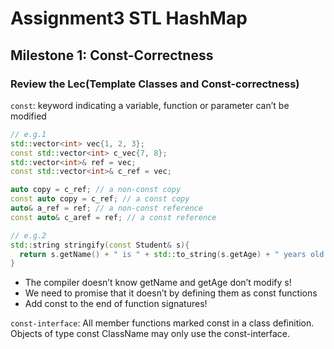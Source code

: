 # Assignment3	STL HashMap

## Milestone 1: Const-Correctness

### Review the Lec(Template Classes and Const-correctness)

`const`: keyword indicating a variable, function or parameter can’t be modified

```C++
// e.g.1
std::vector<int> vec{1, 2, 3};
const std::vector<int> c_vec{7, 8};
std::vector<int>& ref = vec;
const std::vector<int>& c_ref = vec;

auto copy = c_ref; // a non-const copy
const auto copy = c_ref; // a const copy
auto& a_ref = ref; // a non-const reference
const auto& c_aref = ref; // a const reference

// e.g.2
std::string stringify(const Student& s){
  return s.getName() + " is " + std::to_string(s.getAge) + " years old." ;
}
```

- The compiler doesn’t know getName and getAge don’t modify s! 
- We need to promise that it doesn’t by defining them as const functions 
- Add const to the end of function signatures!

`const-interface`: All member functions marked const in a class definition. Objects of type const ClassName may only use the const-interface.